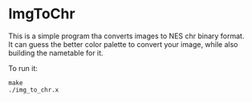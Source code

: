 # ImgToChr

This is a simple program tha converts images to NES chr binary format.  
It can guess the better color palette to convert your image, while also building the nametable for it.

To run it:
```
make
./img_to_chr.x
```
